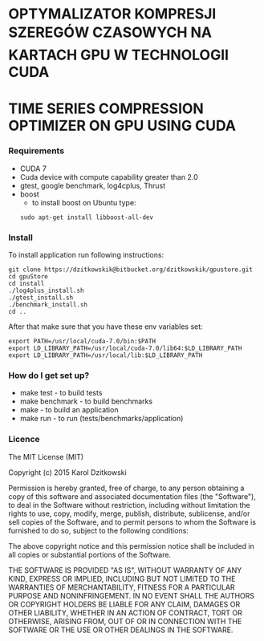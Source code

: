 # OPTYMALIZATOR KOMPRESJI SZEREGÓW CZASOWYCH NA KARTACH GPU W TECHNOLOGII CUDA #
# TIME SERIES COMPRESSION OPTIMIZER ON GPU USING CUDA #

### Requirements ###

* CUDA 7
* Cuda device with compute capability greater than 2.0
* gtest, google benchmark, log4cplus, Thrust
* boost
    * to install boost on Ubuntu type:
    ```
    sudo apt-get install libboost-all-dev
    ```


### Install ###

To install application run following instructions:
```
git clone https://dzitkowskik@bitbucket.org/dzitkowskik/gpustore.git
cd gpuStore
cd install
./log4plus_install.sh
./gtest_install.sh
./benchmark_install.sh
cd ..
```
After that make sure that you have these env variables set:
```
export PATH=/usr/local/cuda-7.0/bin:$PATH
export LD_LIBRARY_PATH=/usr/local/cuda-7.0/lib64:$LD_LIBRARY_PATH
export LD_LIBRARY_PATH=/usr/local/lib:$LD_LIBRARY_PATH
```

### How do I get set up? ###

* make test - to build tests
* make benchmark - to build benchmarks
* make - to build an application
* make run - to run (tests/benchmarks/application)

### Licence ###

The MIT License (MIT)

Copyright (c) 2015 Karol Dzitkowski

Permission is hereby granted, free of charge, to any person obtaining a copy of this software and associated documentation files (the "Software"), to deal in the Software without restriction, including without limitation the rights to use, copy, modify, merge, publish, distribute, sublicense, and/or sell copies of the Software, and to permit persons to whom the Software is furnished to do so, subject to the following conditions:

The above copyright notice and this permission notice shall be included in all copies or substantial portions of the Software.

THE SOFTWARE IS PROVIDED "AS IS", WITHOUT WARRANTY OF ANY KIND, EXPRESS OR IMPLIED, INCLUDING BUT NOT LIMITED TO THE WARRANTIES OF MERCHANTABILITY, FITNESS FOR A PARTICULAR PURPOSE AND NONINFRINGEMENT. IN NO EVENT SHALL THE AUTHORS OR COPYRIGHT HOLDERS BE LIABLE FOR ANY CLAIM, DAMAGES OR OTHER LIABILITY, WHETHER IN AN ACTION OF CONTRACT, TORT OR OTHERWISE, ARISING FROM, OUT OF OR IN CONNECTION WITH THE SOFTWARE OR THE USE OR OTHER DEALINGS IN THE SOFTWARE.
